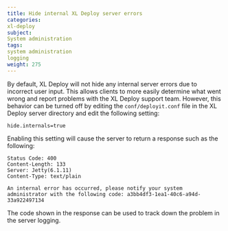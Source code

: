```yaml
---
title: Hide internal XL Deploy server errors
categories:
xl-deploy
subject:
System administration
tags:
system administration
logging
weight: 275
---
```


By default, XL Deploy will not hide any internal server errors due to incorrect user input. This allows clients to more easily determine what went wrong and report problems with the XL Deploy support team. However, this behavior can be turned off by editing the `conf/deployit.conf` file in the XL Deploy server directory and edit the following setting:

    hide.internals=true

Enabling this setting will cause the server to return a response such as the following:

	Status Code: 400
	Content-Length: 133
	Server: Jetty(6.1.11)
	Content-Type: text/plain

	An internal error has occurred, please notify your system administrator with the following code: a3bb4df3-1ea1-40c6-a94d-33a922497134

The code shown in the response can be used to track down the problem in the server logging.

